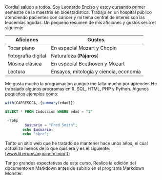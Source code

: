 Cordial saludo a todos. Soy Leonardo Enciso y estoy cursando primer semestre de la maestria en bioestadística. 
Trabajo en un hospital público atendiendo pacientes con cáncer y mi tema central de interés son las leucemias agudas. 
Un pequeño resumen de mis aficiones y gustos sería el siguiente 


Aficiones | Gustos 
-------- | -----------
Tocar piano | En especial Mozart y Chopin 
Fotografía digital | Naturaleza (**Pájaros**)
Música clásica | En especial Beethoven y Mozart 
Lectura | Ensayos, mitología y ciencia, economía

Me gusta mucho la programación aunque me falta mucho por aprender. He trabajado algunos programas en R, SQL, HTML, PHP y Python. Algunos pequeños ejemplos como: 

```R 
with(CAPRESOCA, {summary(edad)})
```
```SQL
SELECT * FROM Induccion WHERE edad = "1"
```
```PHP
 <?php
         $usuario = "Fred Smith";
        echo $usuario;
        echo "<br>";
 ```
 
 Tento un sitio web que he tratado de mantener hace unos años, el cual actualizo menos de lo que quisiera y es el siguiente: 
 [www.liberumsanguinem.com]()
 
 Tengo grandes expectativas de este curso. Realice la edición del documento en Markdown antes de subirlo en el programa Markdown Monster. 

